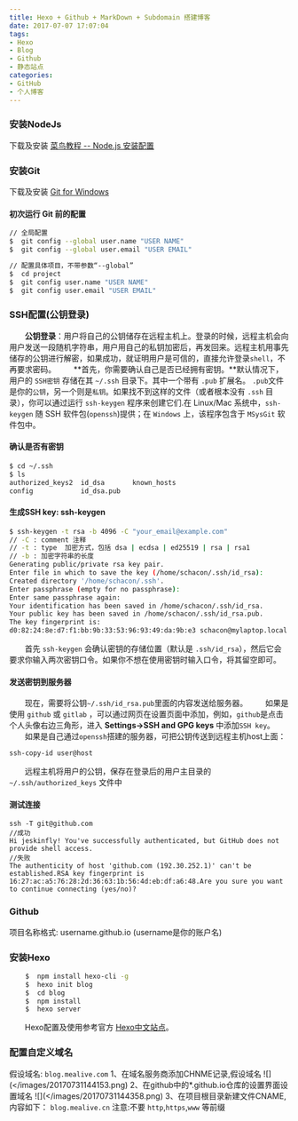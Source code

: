 ```yaml
---
title: Hexo + Github + MarkDown + Subdomain 搭建博客
date: 2017-07-07 17:07:04
tags:
- Hexo
- Blog
- Github
- 静态站点
categories:
- GitHub
- 个人博客
---
```

### 安装NodeJs
下载及安装 [菜鸟教程 -- Node.js 安装配置](http://www.runoob.com/nodejs/nodejs-install-setup.html)

### 安装Git
下载及安装 [Git for Windows](https://git-scm.com/download/win)
#### 初次运行 Git 前的配置

<!-- more -->

``` bash
// 全局配置
$  git config --global user.name "USER NAME"
$  git config --global user.email "USER EMAIL"

// 配置具体项目，不带参数“--global”
$  cd project
$  git config user.name "USER NAME"
$  git config user.email "USER EMAIL"
```
### SSH配置(公钥登录)
　　**公钥登录**：用户将自己的公钥储存在远程主机上。登录的时候，远程主机会向用户发送一段随机字符串，用户用自己的私钥加密后，再发回来。远程主机用事先储存的公钥进行解密，如果成功，就证明用户是可信的，直接允许登录`shell`，不再要求密码。
　　**首先，你需要确认自己是否已经拥有密钥。**默认情况下，用户的 `SSH密钥` 存储在其 `~/.ssh` 目录下。其中一个带有 `.pub` 扩展名。 `.pub`文件是你的`公钥`，另一个则是`私钥`。如果找不到这样的文件（或者根本没有 `.ssh` 目录），你可以通过运行 `ssh-keygen` 程序来创建它们.在 Linux/Mac 系统中，`ssh-keygen` 随 SSH 软件包(`openssh`)提供；在 `Windows` 上，该程序包含于 `MSysGit` 软件包中。
#### 确认是否有密钥
``` bash
$ cd ~/.ssh
$ ls
authorized_keys2  id_dsa       known_hosts
config            id_dsa.pub
```
#### 生成SSH key: ssh-keygen
``` bash
$ ssh-keygen -t rsa -b 4096 -C "your_email@example.com"
// -C : comment 注释
// -t : type  加密方式，包括 dsa | ecdsa | ed25519 | rsa | rsa1
// -b : 加密字符串的长度
Generating public/private rsa key pair.
Enter file in which to save the key (/home/schacon/.ssh/id_rsa):
Created directory '/home/schacon/.ssh'.
Enter passphrase (empty for no passphrase):
Enter same passphrase again:
Your identification has been saved in /home/schacon/.ssh/id_rsa.
Your public key has been saved in /home/schacon/.ssh/id_rsa.pub.
The key fingerprint is:
d0:82:24:8e:d7:f1:bb:9b:33:53:96:93:49:da:9b:e3 schacon@mylaptop.local
```
　　首先 `ssh-keygen` 会确认密钥的存储位置（默认是 `.ssh/id_rsa`），然后它会要求你输入两次密钥口令。如果你不想在使用密钥时输入口令，将其留空即可。
#### 发送密钥到服务器
　　现在，需要将公钥`~/.ssh/id_rsa.pub`里面的内容发送给服务器。
　　如果是使用 `github` 或 `gitlab` ，可以通过网页在设置页面中添加，例如，`github`是点击个人头像右边三角形，进入 **Settings->SSH and GPG keys** 中添加`SSH key`。
　　如果是自己通过`openssh`搭建的服务器，可把公钥传送到远程主机host上面：
``` bash
ssh-copy-id user@host
```
　　远程主机将用户的公钥，保存在登录后的用户主目录的 `~/.ssh/authorized_keys` 文件中
#### 测试连接
```
ssh -T git@github.com
//成功
Hi jeskinfly! You've successfully authenticated, but GitHub does not provide shell access.
//失败
The authenticity of host 'github.com (192.30.252.1)' can't be established.RSA key fingerprint is 16:27:ac:a5:76:28:2d:36:63:1b:56:4d:eb:df:a6:48.Are you sure you want to continue connecting (yes/no)?
```
### Github
项目名称格式: username.github.io (username是你的账户名)

### 安装Hexo
``` bash
	$  npm install hexo-cli -g
	$  hexo init blog
	$  cd blog
	$  npm install
	$  hexo server
```
　　Hexo配置及使用参考官方 [Hexo中文站点](https://hexo.io/zh-cn/)。

### 配置自定义域名
假设域名: `blog.mealive.com`
1、在域名服务商添加CHNME记录,假设域名
![](</images/20170731144153.png)
2、在github中的*.github.io仓库的设置界面设置域名
![](</images/20170731144358.png)
3、在项目根目录新建文件CNAME,内容如下：
`blog.mealive.cn`
注意:不要 `http`,`https`,`www` 等前缀
	


